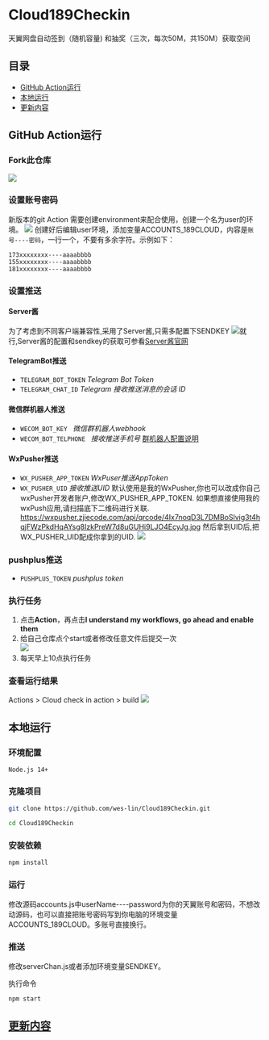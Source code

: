 # Cloud189Checkin
天翼网盘自动签到（随机容量) 和抽奖（三次，每次50M，共150M）获取空间  
## **目录**
- [GitHub Action运行](#GitHubAction运行)
- [本地运行](#本地运行)
- [更新内容](#更新内容)

## GitHub Action运行
### Fork此仓库
![](https://cdn.jsdelivr.net/gh/wes-lin/Cloud189Checkin/image/fork.png)
### 设置账号密码
新版本的git Action 需要创建environment来配合使用，创建一个名为user的环境。
![](https://cdn.jsdelivr.net/gh/wes-lin/Cloud189Checkin/image/env.png)
创建好后编辑user环境，添加变量ACCOUNTS_189CLOUD，内容是`账号----密码`，一行一个，不要有多余字符。示例如下：
```shell
173xxxxxxxx----aaaabbbb
155xxxxxxxx----aaaabbbb
181xxxxxxxx----aaaabbbb
```
### 设置推送
#### Server酱
为了考虑到不同客户端兼容性,采用了Server酱,只需多配置下SENDKEY
![](https://cdn.jsdelivr.net/gh/wes-lin/Cloud189Checkin/image/push.png)就行,Server酱的配置和sendkey的获取可参看[Server酱官网](https://sct.ftqq.com/)
#### TelegramBot推送
- `TELEGRAM_BOT_TOKEN` *Telegram Bot Token*
- `TELEGRAM_CHAT_ID` *Telegram 接收推送消息的会话 ID*
#### 微信群机器人推送
- `WECOM_BOT_KEY ` *微信群机器人webhook*
- `WECOM_BOT_TELPHONE ` *接收推送手机号*
[群机器人配置说明](https://developer.work.weixin.qq.com/document/path/91770)
#### WxPusher推送
- `WX_PUSHER_APP_TOKEN` *WxPuser推送AppToken*
- `WX_PUSHER_UID` *接收推送UID*
默认使用是我的WxPusher,你也可以改成你自己wxPusher开发者账户,修改WX_PUSHER_APP_TOKEN. 如果想直接使用我的wxPush应用,请扫描底下二维码进行关联.
https://wxpusher.zjiecode.com/api/qrcode/4Ix7noqD3L7DMBoSlvig3t4hqjFWzPkdHqAYsg8IzkPreW7d8uGUHi9LJO4EcyJg.jpg
然后拿到UID后,把WX_PUSHER_UID配成你拿到的UID.
![](https://cdn.jsdelivr.net/gh/wes-lin/Cloud189Checkin/image/wxpusher.jpg)
### pushplus推送
- `PUSHPLUS_TOKEN` *pushplus token*
### 执行任务
1. 点击**Action**，再点击**I understand my workflows, go ahead and enable them**  
2. 给自己仓库点个start或者修改任意文件后提交一次  
![](http://tu.yaohuo.me/imgs/2020/06/34ca160c972b9927.png)
3. 每天早上10点执行任务

### 查看运行结果
Actions > Cloud check in action > build
![](https://cdn.jsdelivr.net/gh/wes-lin/Cloud189Checkin/image/action.png)

## 本地运行
### 环境配置 
```
Node.js 14+
```
### 克隆项目
```bash
git clone https://github.com/wes-lin/Cloud189Checkin.git
```
```bash
cd Cloud189Checkin
```
### 安装依赖
```bash
npm install
```
### 运行
​修改源码accounts.js中userName----password为你的天翼账号和密码，不想改动源码，也可以直接把账号密码写到你电脑的环境变量ACCOUNTS_189CLOUD。多账号直接换行。

### 推送
修改serverChan.js或者添加环境变量SENDKEY。

执行命令
``` bash
npm start
```

## [更新内容](https://github.com/wes-lin/Cloud189Checkin/wiki/更新内容)
